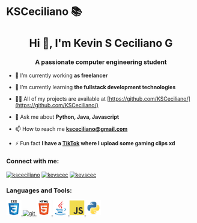 # KSCeciliano 📚
<h1 align="center">Hi 👋, I'm Kevin S Ceciliano G</h1>
<h3 align="center">A passionate computer engineering student</h3>

- 🔭 I’m currently working **as freelancer**

- 🌱 I’m currently learning **the fullstack development technologies**

- 👨‍💻 All of my projects are available at [https://github.com/KSCeciliano/](https://github.com/KSCeciliano/)

- 💬 Ask me about **Python, Java, Javascript**

- 📫 How to reach me **ksceciliano@gmail.com**

- ⚡ Fun fact **I have a [TikTok](https://tiktok.com/@chibigg/) where I upload some gaming clips xd**

<h3 align="left">Connect with me:</h3>
<p align="left">
<a href="https://twitter.com/ksceciliano" target="blank"><img align="center" src="https://raw.githubusercontent.com/rahuldkjain/github-profile-readme-generator/master/src/images/icons/Social/twitter.svg" alt="ksceciliano" height="30" width="40" /></a>
<a href="https://linkedin.com/in/kevscec" target="blank"><img align="center" src="https://raw.githubusercontent.com/rahuldkjain/github-profile-readme-generator/master/src/images/icons/Social/linked-in-alt.svg" alt="kevscec" height="30" width="40" /></a>
<a href="https://instagram.com/kevscec" target="blank"><img align="center" src="https://raw.githubusercontent.com/rahuldkjain/github-profile-readme-generator/master/src/images/icons/Social/instagram.svg" alt="kevscec" height="30" width="40" /></a>
</p>

<h3 align="left">Languages and Tools:</h3>
<p align="left"> <a href="https://www.w3schools.com/css/" target="_blank" rel="noreferrer"> <img src="https://raw.githubusercontent.com/devicons/devicon/master/icons/css3/css3-original-wordmark.svg" alt="css3" width="40" height="40"/> </a> <a href="https://git-scm.com/" target="_blank" rel="noreferrer"> <img src="https://www.vectorlogo.zone/logos/git-scm/git-scm-icon.svg" alt="git" width="40" height="40"/> </a> <a href="https://www.w3.org/html/" target="_blank" rel="noreferrer"> <img src="https://raw.githubusercontent.com/devicons/devicon/master/icons/html5/html5-original-wordmark.svg" alt="html5" width="40" height="40"/> </a> <a href="https://www.java.com" target="_blank" rel="noreferrer"> <img src="https://raw.githubusercontent.com/devicons/devicon/master/icons/java/java-original.svg" alt="java" width="40" height="40"/> </a> <a href="https://developer.mozilla.org/en-US/docs/Web/JavaScript" target="_blank" rel="noreferrer"> <img src="https://raw.githubusercontent.com/devicons/devicon/master/icons/javascript/javascript-original.svg" alt="javascript" width="40" height="40"/> </a> <a href="https://www.python.org" target="_blank" rel="noreferrer"> <img src="https://raw.githubusercontent.com/devicons/devicon/master/icons/python/python-original.svg" alt="python" width="40" height="40"/> </a> </p>
